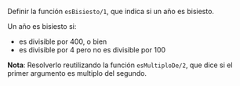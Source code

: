 Definir la función ```esBisiesto/1```, que indica si un año es bisiesto.

Un año es bisiesto si:

* es divisible por 400, o bien
* es divisible por 4 pero no es divisible por 100

**Nota**: Resolverlo reutilizando la función ```esMultiploDe/2```, que dice si el primer argumento es multiplo del segundo. 

